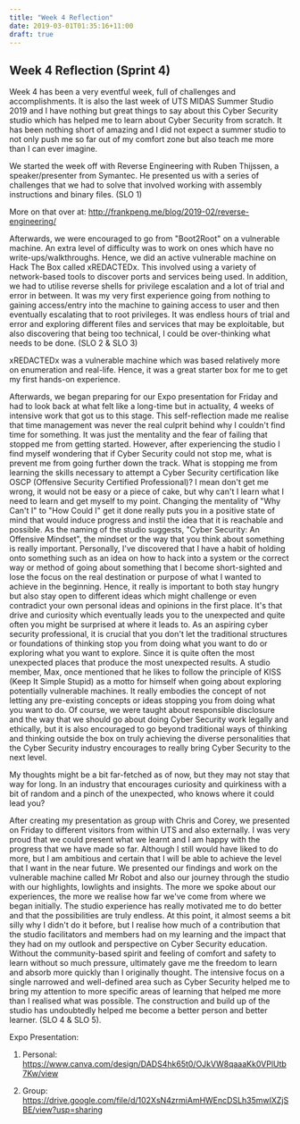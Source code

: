 ```yaml
---
title: "Week 4 Reflection"
date: 2019-03-01T01:35:16+11:00
draft: true
---
```


## Week 4 Reflection (Sprint 4)

Week 4 has been a very eventful week, full of challenges and accomplishments. It is also the last week of UTS MIDAS Summer Studio 2019 and I have nothing but great things to say about this Cyber Security studio which has helped me to learn about Cyber Security from scratch. It has been nothing short of amazing and I did not expect a summer studio to not only push me so far out of my comfort zone but also teach me more than I can ever imagine.

We started the week off with Reverse Engineering with Ruben Thijssen, a speaker/presenter from Symantec. He presented us with a series of challenges that we had to solve that involved working with assembly instructions and binary files. (SLO 1)

More on that over at: http://frankpeng.me/blog/2019-02/reverse-engineering/

Afterwards, we were encouraged to go from "Boot2Root" on a vulnerable machine. An extra level of difficulty was to work on ones which have no write-ups/walkthroughs. Hence, we did an active vulnerable machine on Hack The Box called xREDACTEDx. This involved using a variety of network-based tools to discover ports and services being used. In addition, we had to utilise reverse shells for privilege escalation and a lot of trial and error in between. It was my very first experience going from nothing to gaining access/entry into the machine to gaining access to user and then eventually escalating that to root privileges. It was endless hours of trial and error and exploring different files and services that may be exploitable, but also discovering that being too technical, I could be over-thinking what needs to be done. (SLO 2 & SLO 3)

xREDACTEDx was a vulnerable machine which was based relatively more on enumeration and real-life. Hence, it was a great starter box for me to get my first hands-on experience.

Afterwards, we began preparing for our Expo presentation for Friday and had to look back at what felt like a long-time but in actuality, 4 weeks of intensive work that got us to this stage. This self-reflection made me realise that time management was never the real culprit behind why I couldn't find time for something. It was just the mentality and the fear of failing that stopped me from getting started. However, after experiencing the studio I find myself wondering that if Cyber Security could not stop me, what is prevent me from going further down the track. What is stopping me from learning the skills necessary to attempt a Cyber Security certification like OSCP (Offensive Security Certified Professional)? I mean don't get me wrong, it would not be easy or a piece of cake, but why can't I learn what I need to learn and get myself to my point. Changing the mentality of "Why Can't I" to "How Could I" get it done really puts you in a positive state of mind that would induce progress and instil the idea that it is reachable and possible. As the naming of the studio suggests, "Cyber Security: An Offensive Mindset", the mindset or the way that you think about something is really important. Personally, I've discovered that I have a habit of holding onto something such as an idea on how to hack into a system or the correct way or method of going about something that I become short-sighted and lose the focus on the real destination or purpose of what I wanted to achieve in the beginning. Hence, it really is important to both stay hungry but also stay open to different ideas which might challenge or even contradict your own personal ideas and opinions in the first place. It's that drive and curiosity which eventually leads you to the unexpected and quite often you might be surprised at where it leads to. As an aspiring cyber security professional, it is crucial that you don't let the traditional structures or foundations of thinking stop you from doing what you want to do or exploring what you want to explore. Since it is quite often the most unexpected places that produce the most unexpected results. A studio member, Max, once mentioned that he likes to follow the principle of KISS (Keep It Simple Stupid) as a motto for himself when going about exploring potentially vulnerable machines. It really embodies the concept of not letting any pre-existing concepts or ideas stopping you from doing what you want to do. Of course, we were taught about responsible disclosure and the way that we should go about doing Cyber Security work legally and ethically, but it is also encouraged to go beyond traditional ways of thinking and thinking outside the box on truly achieving the diverse personalities that the Cyber Security industry encourages to really bring Cyber Security to the next level.

My thoughts might be a bit far-fetched as of now, but they may not stay that way for long. In an industry that encourages curiosity and quirkiness with a bit of random and a pinch of the unexpected, who knows where it could lead you?

After creating my presentation as group with Chris and Corey, we presented on Friday to different visitors from within UTS and also externally. I was very proud that we could present what we learnt and I am happy with the progress that we have made so far. Although I still would have liked to do more, but I am ambitious and certain that I will be able to achieve the level that I want in the near future. We presented our findings and work on the vulnerable machine called Mr Robot and also our journey through the studio with our highlights, lowlights and insights. The more we spoke about our experiences, the more we realise how far we've come from where we began initially. The studio experience has really motivated me to do better and that the possibilities are truly endless. At this point, it almost seems a bit silly why I didn't do it before, but I realise how much of a contribution that the studio facilitators and members had on my learning and the impact that they had on my outlook and perspective on Cyber Security education. Without the community-based spirit and feeling of comfort and safety to learn without so much pressure, ultimately gave me the freedom to learn and absorb more quickly than I originally thought. The intensive focus on a single narrowed and well-defined area such as Cyber Security helped me to bring my attention to more specific areas of learning that helped me more than I realised what was possible. The construction and build up of the studio has undoubtedly helped me become a better person and better learner. (SLO 4 & SLO 5).




Expo Presentation:

1. Personal: https://www.canva.com/design/DADS4hk65t0/OJkVW8qaaaKk0VPlUtb7Kw/view

2. Group: https://drive.google.com/file/d/102XsN4zrmiAmHWEncDSLh35mwIXZjSBE/view?usp=sharing
